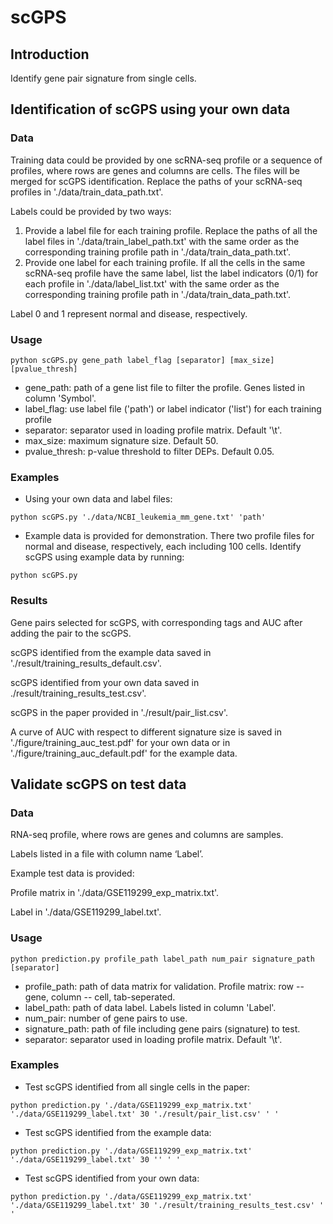 # scGPS

## Introduction

Identify gene pair signature from single cells.



## Identification of scGPS using your own data

### Data

Training data could be provided by one scRNA-seq profile or a sequence of profiles, where rows are genes and columns are cells. The files will be merged for scGPS identification. Replace the paths of your scRNA-seq profiles in './data/train_data_path.txt'.

Labels could be provided by two ways:

1) Provide a label file for each training profile. Replace the paths of all the label files in './data/train_label_path.txt' with the same order as the corresponding training profile path in './data/train_data_path.txt'.
2) Provide one label for each training profile. If all the cells in the same scRNA-seq profile have the same label, list the label indicators (0/1) for each profile in './data/label_list.txt' with the same order as the corresponding training profile path in './data/train_data_path.txt'.

Label 0 and 1 represent normal and disease, respectively. 


### Usage

```
python scGPS.py gene_path label_flag [separator] [max_size] [pvalue_thresh]
```

- gene_path: path of a gene list file to filter the profile. Genes listed in column 'Symbol'.
- label_flag: use label file ('path') or label indicator ('list') for each training profile
- separator: separator used in loading profile matrix. Default '\t'.
- max_size: maximum signature size. Default 50.
- pvalue_thresh: p-value threshold to filter DEPs. Default 0.05.


### Examples

- Using your own data and label files:

```
python scGPS.py './data/NCBI_leukemia_mm_gene.txt' 'path'
```

- Example data is provided for demonstration. There two profile files for normal and disease, respectively, each including 100 cells. Identify scGPS using example data by running:

```
python scGPS.py
```

### Results

Gene pairs selected for scGPS, with corresponding tags and AUC after adding the pair to the scGPS.

scGPS identified from the example data saved in './result/training_results_default.csv'.

scGPS identified from your own data saved in ./result/training_results_test.csv'.

scGPS in the paper provided in './result/pair_list.csv'.

A curve of AUC with respect to different signature size is saved in './figure/training_auc_test.pdf' for your own data or in './figure/training_auc_default.pdf' for the example data.


## Validate scGPS on test data

### Data
RNA-seq profile, where rows are genes and columns are samples.

Labels listed in a file with column name ‘Label’.

Example test data is provided:

Profile matrix in './data/GSE119299_exp_matrix.txt'.

Label in './data/GSE119299_label.txt'.


### Usage

```
python prediction.py profile_path label_path num_pair signature_path [separator]
```

- profile_path: path of data matrix for validation. Profile matrix: row -- gene, column -- cell, tab-seperated.
- label_path: path of data label. Labels listed in column 'Label'.
- num_pair: number of gene pairs to use.
- signature_path: path of file including gene pairs (signature) to test. 
- separator: separator used in loading profile matrix. Default '\t'.

### Examples

- Test scGPS identified from all single cells in the paper:

```
python prediction.py './data/GSE119299_exp_matrix.txt' './data/GSE119299_label.txt' 30 './result/pair_list.csv' ' '
```

- Test scGPS identified from the example data:
```
python prediction.py './data/GSE119299_exp_matrix.txt' './data/GSE119299_label.txt' 30 '' ' '
```

- Test scGPS identified from your own data:
```
python prediction.py './data/GSE119299_exp_matrix.txt' './data/GSE119299_label.txt' 30 './result/training_results_test.csv' ' '
```
